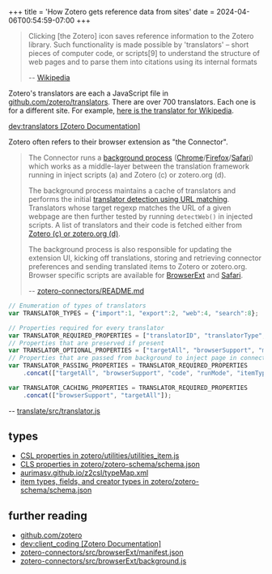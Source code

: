 +++
title = 'How Zotero gets reference data from sites'
date = 2024-04-06T00:54:59-07:00
+++

> Clicking [the Zotero] icon saves reference information to the Zotero library. Such functionality is made possible by 'translators' – short pieces of computer code, or scripts[9] to understand the structure of web pages and to parse them into citations using its internal formats
> 
> -- [Wikipedia](https://en.wikipedia.org/wiki/Zotero#mw-content-text:~:text=clicking%20this%20icon%20saves%20reference%20information%20to%20the%20zotero%20library.%20such%20functionality%20is%20made%20possible%20by%20'translators'%20%E2%80%93%20short%20pieces%20of%20computer%20code%2C%20or%20scripts%5B9%5D%20to%20understand%20the%20structure%20of%20web%20pages%20and%20to%20parse%20them%20into%20citations%20using%20its%20internal%20formats)

Zotero's translators are each a JavaScript file in [github.com/zotero/translators](https://github.com/zotero/translators). There are over 700 translators. Each one is for a different site. For example, [here is the translator for Wikipedia](https://github.com/zotero/translators/blob/5af5f73c11baf3bef7789b0e142e047b0e6de7e4/Wikipedia.js).

[dev:translators [Zotero Documentation]](https://www.zotero.org/support/dev/translators)

Zotero often refers to their browser extension as "the Connector".

> The Connector runs a [background process](https://github.com/zotero/zotero-connectors/blob/e1a16c8ad2e17c6893554c3f376384e18182202d/gulpfile.js#L95-L125) ([Chrome](https://developer.chrome.com/extensions/event_pages)/[Firefox](https://developer.mozilla.org/en-US/Add-ons/WebExtensions/Anatomy_of_a_WebExtension#Background_scripts)/[Safari](https://developer.apple.com/library/content/documentation/Tools/Conceptual/SafariExtensionGuide/AddingaGlobalHTMLPage/AddingaGlobalHTMLPage.html)) which works as a middle-layer between the translation framework running in inject scripts (a) and Zotero (c) or zotero.org (d).
> 
> The background process maintains a cache of translators and performs the initial [translator detection using URL matching](https://github.com/zotero/zotero-connectors/blob/e1a16c8ad2e17c6893554c3f376384e18182202d/src/common/translators.js#L140-L196). Translators whose target regexp matches the URL of a given webpage are then further tested by running `detectWeb()` in injected scripts. A list of translators and their code is fetched either from [Zotero (c) or zotero.org (d)](https://github.com/zotero/zotero-connectors/blob/e1a16c8ad2e17c6893554c3f376384e18182202d/src/common/repo.js#L140-L155).
> 
> The background process is also responsible for updating the extension UI, kicking off translations, storing and retrieving connector preferences and sending translated items to Zotero or zotero.org. Browser specific scripts are available for [BrowserExt](https://github.com/zotero/zotero-connectors/blob/master/src/browserExt/background.js) and [Safari](https://github.com/zotero/zotero-connectors/blob/master/src/safari/global.html).
> 
> -- [zotero-connectors/README.md](https://github.com/zotero/zotero-connectors/blob/9675587fb3ae91d904c3a3578166b75da3db8e5c/README.md?plain=1#L141)

```js
// Enumeration of types of translators
var TRANSLATOR_TYPES = {"import":1, "export":2, "web":4, "search":8};

// Properties required for every translator
var TRANSLATOR_REQUIRED_PROPERTIES = ["translatorID", "translatorType", "label", "creator", "target", "priority", "lastUpdated"];
// Properties that are preserved if present
var TRANSLATOR_OPTIONAL_PROPERTIES = ["targetAll", "browserSupport", "minVersion", "maxVersion", "inRepository", "configOptions", "displayOptions", "hiddenPrefs", "itemType"];
// Properties that are passed from background to inject page in connector
var TRANSLATOR_PASSING_PROPERTIES = TRANSLATOR_REQUIRED_PROPERTIES
	.concat(["targetAll", "browserSupport", "code", "runMode", "itemType", "inRepository"]);

var TRANSLATOR_CACHING_PROPERTIES = TRANSLATOR_REQUIRED_PROPERTIES
	.concat(["browserSupport", "targetAll"]);
```
-- [translate/src/translator.js](https://github.com/zotero/translate/blob/c9bbad0e68d8bb157101743455565cf43264144f/src/translator.js#L26)

## types

* [CSL properties in zotero/utilities/utilities_item.js](https://github.com/zotero/utilities/blob/cccf1235a318c259345fc623d5e9d6770ba19df7/utilities_item.js#L609)
* [CLS properties in zotero/zotero-schema/schema.json](https://github.com/zotero/zotero-schema/blob/1b12272d44134a652519e9192e5a936ac9fcd707/schema.json#L2734)
* [aurimasv.github.io/z2csl/typeMap.xml](https://aurimasv.github.io/z2csl/typeMap.xml)
* [item types, fields, and creator types in zotero/zotero-schema/schema.json](https://github.com/zotero/zotero-schema/blob/1b12272d44134a652519e9192e5a936ac9fcd707/schema.json)

## further reading

* [github.com/zotero](https://github.com/zotero)
* [dev:client_coding [Zotero Documentation]](https://www.zotero.org/support/dev/client_coding)
* [zotero-connectors/src/browserExt/manifest.json](https://github.com/zotero/zotero-connectors/blob/master/src/browserExt/manifest.json)
* [zotero-connectors/src/browserExt/background.js](https://github.com/zotero/zotero-connectors/blob/master/src/browserExt/background.js#L936)
